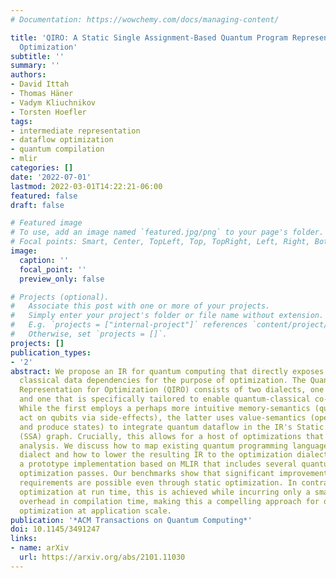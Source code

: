 ```yaml
---
# Documentation: https://wowchemy.com/docs/managing-content/

title: 'QIRO: A Static Single Assignment-Based Quantum Program Representation for
  Optimization'
subtitle: ''
summary: ''
authors:
- David Ittah
- Thomas Häner
- Vadym Kliuchnikov
- Torsten Hoefler
tags:
- intermediate representation
- dataflow optimization
- quantum compilation
- mlir
categories: []
date: '2022-07-01'
lastmod: 2022-03-01T14:22:21-06:00
featured: false
draft: false

# Featured image
# To use, add an image named `featured.jpg/png` to your page's folder.
# Focal points: Smart, Center, TopLeft, Top, TopRight, Left, Right, BottomLeft, Bottom, BottomRight.
image:
  caption: ''
  focal_point: ''
  preview_only: false

# Projects (optional).
#   Associate this post with one or more of your projects.
#   Simply enter your project's folder or file name without extension.
#   E.g. `projects = ["internal-project"]` references `content/project/deep-learning/index.md`.
#   Otherwise, set `projects = []`.
projects: []
publication_types:
- '2'
abstract: We propose an IR for quantum computing that directly exposes quantum and
  classical data dependencies for the purpose of optimization. The Quantum Intermediate
  Representation for Optimization (QIRO) consists of two dialects, one input dialect
  and one that is specifically tailored to enable quantum-classical co-optimization.
  While the first employs a perhaps more intuitive memory-semantics (quantum operations
  act on qubits via side-effects), the latter uses value-semantics (operations consume
  and produce states) to integrate quantum dataflow in the IR's Static Single Assignment
  (SSA) graph. Crucially, this allows for a host of optimizations that leverage dataflow
  analysis. We discuss how to map existing quantum programming languages to the input
  dialect and how to lower the resulting IR to the optimization dialect. We present
  a prototype implementation based on MLIR that includes several quantum-specific
  optimization passes. Our benchmarks show that significant improvements in resource
  requirements are possible even through static optimization. In contrast to circuit
  optimization at run time, this is achieved while incurring only a small constant
  overhead in compilation time, making this a compelling approach for quantum program
  optimization at application scale.
publication: '*ACM Transactions on Quantum Computing*'
doi: 10.1145/3491247
links:
- name: arXiv
  url: https://arxiv.org/abs/2101.11030
---
```


